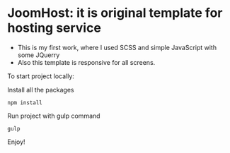 # JoomHost: it is original template for hosting service
+ This is my first work, where I used SCSS and simple JavaScript with some JQuerry
+ Also this template is responsive for all screens.

To start project locally:

Install all the packages
```
npm install
```

Run project with gulp command
```
gulp
```
Enjoy!



